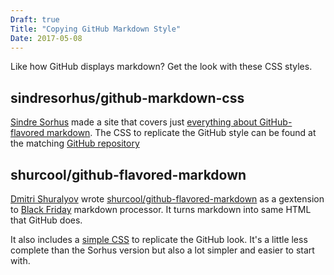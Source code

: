 ```yaml
---
Draft: true
Title: "Copying GitHub Markdown Style"
Date: 2017-05-08
---
```


Like how GitHub displays markdown?  Get the look with these CSS styles.
<!--more-->


## sindresorhus/github-markdown-css

[Sindre Sorhus](https://sindresorhus.com/) made a site that covers just [everything about GitHub-flavored markdown](https://sindresorhus.com/github-markdown-css/). The CSS to replicate the GitHub style can be found at the matching  [GitHub repository](https://github.com/sindresorhus/github-markdown-css)

## shurcool/github-flavored-markdown

[Dmitri Shuralyov](https://dmitri.shuralyov.com) wrote [shurcool/github-flavored-markdown](https://github.com/shurcool/github-flavored-markdown) as a gextension to [Black Friday](https://github.com/russross/blackfriday) markdown processor.  It turns markdown into same HTML that GitHub does.

It also includes a [simple CSS](https://github.com/shurcooL/github_flavored_markdown/blob/master/gfmstyle/_data/gfm.css) to replicate the GitHub look.  It's a little less complete than the Sorhus version but also a lot simpler and easier to start with.

